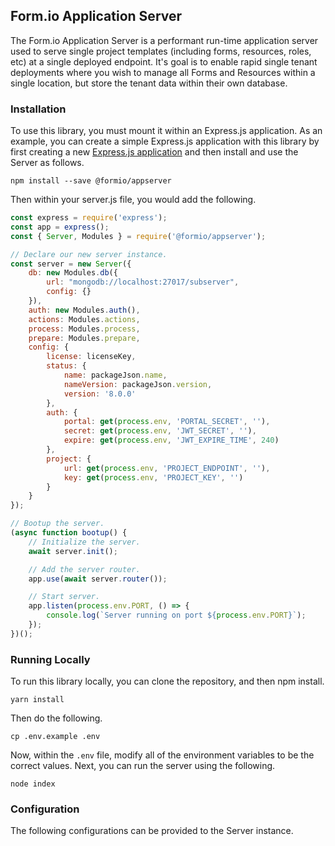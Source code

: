 ## Form.io Application Server
The Form.io Application Server is a performant run-time application server used to serve single project templates (including forms, resources, roles, etc) at a single deployed endpoint. It's goal is to enable rapid single tenant deployments where you wish to manage all Forms and Resources within a single location, but store the tenant data within their own database.

### Installation
To use this library, you must mount it within an Express.js application. As an example, you can create a simple Express.js application with this library by first creating a new [Express.js application](https://expressjs.com/en/starter/installing.html) and then install and use the Server as follows.

```
npm install --save @formio/appserver
```

Then within your server.js file, you would add the following.

```js
const express = require('express');
const app = express();
const { Server, Modules } = require('@formio/appserver');

// Declare our new server instance.
const server = new Server({
    db: new Modules.db({
        url: "mongodb://localhost:27017/subserver",
        config: {}
    }),
    auth: new Modules.auth(),
    actions: Modules.actions,
    process: Modules.process,
    prepare: Modules.prepare,
    config: {
        license: licenseKey,
        status: {
            name: packageJson.name,
            nameVersion: packageJson.version,
            version: '8.0.0'
        },
        auth: {
            portal: get(process.env, 'PORTAL_SECRET', ''),
            secret: get(process.env, 'JWT_SECRET', ''),
            expire: get(process.env, 'JWT_EXPIRE_TIME', 240)
        },
        project: {
            url: get(process.env, 'PROJECT_ENDPOINT', ''),
            key: get(process.env, 'PROJECT_KEY', '')
        }
    }
});

// Bootup the server.
(async function bootup() {
    // Initialize the server.
    await server.init();

    // Add the server router.
    app.use(await server.router());

    // Start server.
    app.listen(process.env.PORT, () => {
        console.log(`Server running on port ${process.env.PORT}`);
    });
})();
```

### Running Locally
To run this library locally, you can clone the repository, and then npm install.

```
yarn install
```

Then do the following.

```
cp .env.example .env
```

Now, within the ```.env``` file, modify all of the environment variables to be the correct values. Next, you can run the server using the following.

```
node index
```

### Configuration
The following configurations can be provided to the Server instance.
